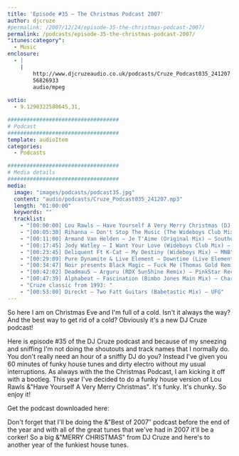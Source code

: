 ```yaml
---
title: 'Episode #35 – The Christmas Podcast 2007'
author: djcruze
#permalink: /2007/12/24/episode-35-the-christmas-podcast-2007/
permalink: /podcasts/episode-35-the-christmas-podcast-2007/
"itunes:category":
  - Music
enclosure:
  - |
    |
        http://www.djcruzeaudio.co.uk/podcasts/Cruze_Podcast035_241207.mp3
        56826933
        audio/mpeg
        
votio:
  - 9.1290322580645,31,

###################################
# Podcast
###################################
template: audioItem
categories:
  - Podcasts

###################################
# Media details
###################################
media:
  image: "images/podcasts/podcast35.jpg"
  content: "audio/podcasts/Cruze_Podcast035_241207.mp3"
  length: "01:00:00"
  keywords: ""
  tracklist:
    - "[00:00:00] Lou Rawls – Have Yourself A Very Merry Christmas (DJ Cruze Funkfinders Remix) – White"
    - "[00:05:30] Rihanna – Don't Stop The Music (The Wideboys Club Mix) – Def Jam"
    - "[00:11:00] Armand Van Helden – Je T'Aime (Original Mix) – Southern Fried Recordings"
    - "[00:17:45] Jody Watley – I Want Your Love (Wideboys Club Mix) – Gusto"
    - "[00:23:45] Deliquent Ft K-Cat – My Destiny (Wideboys Mix) – MNB"
    - "[00:29:09] Pure Dynamite & Live Element – Downtime (Live Element Twilo Mix) – Gossip Records"
    - "[00:34:47] Noir presents Black Magic – Fuck Me (Thomas Gold Remix) – Just For Fun Recordings"
    - "[00:42:02] Deadmau5 – Arguru (RDX 5un5hine Remix) – PinkStar Records"
    - "[00:47:39] Alphabeat – Fascination (Bimbo Jones Main Mix) – Charisma"
    - "Cruze classic from 1993: "
    - "[00:53:00] Direckt – Two Fatt Guitars (Babetastic Mix) – UFG"
---
```


So here I am on Christmas Eve and I'm full of a cold. Isn't it always the way? And the best way to get rid of a cold? Obviously it's a new DJ Cruze podcast!

Here is episode #35 of the DJ Cruze podcast and because of my sneezing and sniffing I'm not doing the shoutouts and track names that I normally do. You don't really need an hour of a sniffly DJ do you? Instead I've given you 60 minutes of funky house tunes and dirty electro without my usual interruptions. As always with the the Christmas Podcast, I am kicking it off with a bootleg. This year I've decided to do a funky house version of Lou Rawls &"Have Yourself A Very Merry Christmas". It's funky. It's chunky. So enjoy it!

Get the podcast downloaded here:

Don't forget that I'll be doing the &"Best of 2007&#8243; podcast before the end of the year and with all of the great tunes that we've had in 2007 it'll be a corker! So a big &"MERRY CHRISTMAS" from DJ Cruze and here's to another year of the funkiest house tunes. 
